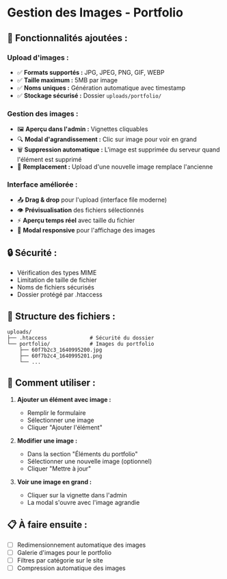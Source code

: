 # Gestion des Images - Portfolio

## 📸 **Fonctionnalités ajoutées :**

### **Upload d'images :**
- ✅ **Formats supportés :** JPG, JPEG, PNG, GIF, WEBP
- ✅ **Taille maximum :** 5MB par image
- ✅ **Noms uniques :** Génération automatique avec timestamp
- ✅ **Stockage sécurisé :** Dossier `uploads/portfolio/`

### **Gestion des images :**
- 🖼️ **Aperçu dans l'admin :** Vignettes cliquables
- 🔍 **Modal d'agrandissement :** Clic sur image pour voir en grand
- 🗑️ **Suppression automatique :** L'image est supprimée du serveur quand l'élément est supprimé
- 🔄 **Remplacement :** Upload d'une nouvelle image remplace l'ancienne

### **Interface améliorée :**
- 📤 **Drag & drop** pour l'upload (interface file moderne)
- 👁️ **Prévisualisation** des fichiers sélectionnés
- ⚡ **Aperçu temps réel** avec taille du fichier
- 🎨 **Modal responsive** pour l'affichage des images

## 🔒 **Sécurité :**
- Vérification des types MIME
- Limitation de taille de fichier
- Noms de fichiers sécurisés
- Dossier protégé par .htaccess

## 📁 **Structure des fichiers :**
```
uploads/
├── .htaccess              # Sécurité du dossier
└── portfolio/             # Images du portfolio
    ├── 60f7b2c3_1640995200.jpg
    ├── 60f7b2c4_1640995201.png
    └── ...
```

## 🚀 **Comment utiliser :**

1. **Ajouter un élément avec image :**
   - Remplir le formulaire
   - Sélectionner une image
   - Cliquer "Ajouter l'élément"

2. **Modifier une image :**
   - Dans la section "Éléments du portfolio"
   - Sélectionner une nouvelle image (optionnel)
   - Cliquer "Mettre à jour"

3. **Voir une image en grand :**
   - Cliquer sur la vignette dans l'admin
   - La modal s'ouvre avec l'image agrandie

## 📋 **À faire ensuite :**
- [ ] Redimensionnement automatique des images
- [ ] Galerie d'images pour le portfolio
- [ ] Filtres par catégorie sur le site
- [ ] Compression automatique des images